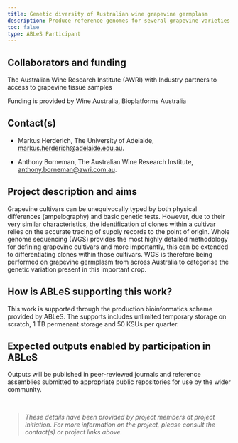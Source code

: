 ```yaml
---
title: Genetic diversity of Australian wine grapevine germplasm
description: Produce reference genomes for several grapevine varieties and to provide these as foundational datasets for further work.
toc: false
type: ABLeS Participant
---
```


## Collaborators and funding

The Australian Wine Research Institute (AWRI) with Industry partners to access to grapevine tissue samples

Funding is provided by Wine Australia, Bioplatforms Australia

## Contact(s)

- Markus Herderich, The University of Adelaide, <markus.herderich@adelaide.edu.au>.

- Anthony Borneman, The Australian Wine Research Institute, <anthony.borneman@awri.com.au>.

## Project description and aims

Grapevine cultivars can be unequivocally typed by both physical differences (ampelography)
and basic genetic tests. However, due to their very similar characteristics, the identification
of clones within a cultivar relies on the accurate tracing of supply records to the point of
origin. Whole genome sequencing (WGS) provides the most highly detailed methodology for
defining grapevine cultivars and more importantly, this can be extended to differentiating
clones within those cultivars. WGS is therefore being performed on grapevine germplasm
from across Australia to categorise the genetic variation present in this important crop.


## How is ABLeS supporting this work?

This work is supported through the production bioinformatics scheme provided by ABLeS. The supports includes unlimited temporary storage on scratch, 1 TB permenant storage and 50 KSUs per quarter.


## Expected outputs enabled by participation in ABLeS

Outputs will be published in peer-reviewed journals and reference assemblies submitted to
appropriate public repositories for use by the wider community.

<br/>

> *These details have been provided by project members at project initiation. For more information on the project, please consult the contact(s) or project links above.*
